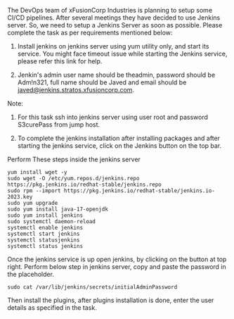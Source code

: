 
The DevOps team of xFusionCorp Industries is planning to setup some CI/CD pipelines. After several meetings they have decided to use Jenkins server. So, we need to setup a Jenkins Server as soon as possible. Please complete the task as per requirements mentioned below:

1. Install jenkins on jenkins server using yum utility only, and start its service. You might face timeout issue while starting the Jenkins service, please refer this link for help.

2. Jenkin's admin user name should be theadmin, password should be Adm!n321, full name should be Javed and email should be javed@jenkins.stratos.xfusioncorp.com.

Note:
1. For this task ssh into jenkins server using user root and password S3curePass from jump host.

2. To complete the jenkins installation after installing packages and after starting the jenkins service, click on the Jenkins button on the top bar.

Perform These steps inside the jenkins server

```
yum install wget -y
sudo wget -O /etc/yum.repos.d/jenkins.repo     https://pkg.jenkins.io/redhat-stable/jenkins.repo
sudo rpm --import https://pkg.jenkins.io/redhat-stable/jenkins.io-2023.key
sudo yum upgrade
sudo yum install java-17-openjdk
sudo yum install jenkins
sudo systemctl daemon-reload
systemctl enable jenkins
systemctl start jenkins
systemctl statusjenkins
systemctl status jenkins
```

Once the jenkins service is up open jenkins, by clicking on the button at top right.
Perform below step in jenkins server, copy and paste the password in the placeholder.
```
sudo cat /var/lib/jenkins/secrets/initialAdminPassword
```
Then install the plugins, after plugins installation is done, enter the user details as specified in the task.
